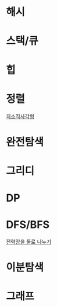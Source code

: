 # 해시

# 스택/큐

# 힙

# 정렬
[최소직사각형](https://programmers.co.kr/learn/courses/30/lessons/86491?language=python3)

# 완전탐색

# 그리디

# DP

# DFS/BFS
[전력망을 둘로 나누기](https://programmers.co.kr/learn/courses/30/lessons/86971?language=python3)

# 이분탐색

# 그래프
